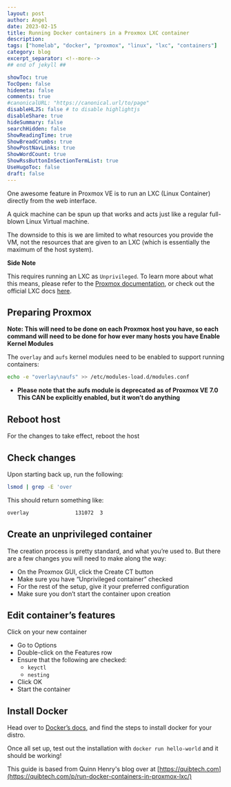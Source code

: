 ```yaml
---
layout: post
author: Angel
date: 2023-02-15
title: Running Docker containers in a Proxmox LXC container
description:
tags: ["homelab", "docker", "proxmox", "linux", "lxc", "containers"] 
category: blog
excerpt_separator: <!--more-->
## end of jekyll ##

showToc: true
TocOpen: false
hidemeta: false
comments: true
#canonicalURL: "https://canonical.url/to/page"
disableHLJS: false # to disable highlightjs
disableShare: true
hideSummary: false
searchHidden: false
ShowReadingTime: true
ShowBreadCrumbs: true
ShowPostNavLinks: true
ShowWordCount: true
ShowRssButtonInSectionTermList: true
UseHugoToc: false
draft: false
---
```


One awesome feature in Proxmox VE is to run an LXC (Linux Container) directly from the web interface. 
<!--more-->
A quick machine can be spun up that works and acts just like a regular full-blown Linux Virtual machine.

The downside to this is we are limited to what resources you provide the VM, not the resources that are given to an LXC (which is essentially the maximum of the host system).

**Side Note**

This requires running an LXC as `Unprivileged`. To learn more about what this means, please refer to the [Proxmox documentation](https://pve.proxmox.com/wiki/Unprivileged_LXC_containers), or check out the official LXC docs [here](https://linuxcontainers.org/lxc/security/#unprivileged-containers).

## Preparing Proxmox

**Note: This will need to be done on each Proxmox host you have, so each command will need to be done for how ever many hosts you have Enable Kernel Modules**

The `overlay` and `aufs` kernel modules need to be enabled to support running containers:

```bash
echo -e "overlay\naufs" >> /etc/modules-load.d/modules.conf
```

- **Please note that the aufs module is deprecated as of Proxmox VE 7.0
This CAN be explicitly enabled, but it won’t do anything**



## Reboot host

For the changes to take effect, reboot the host

## Check changes

Upon starting back up, run the following:
```bash
lsmod | grep -E 'over
```

This should return something like:
```bash
overlay               131072  3
```

## Create an unprivileged container

The creation process is pretty standard, and what you’re used to. But there are a few changes you will need to make along the way:

- On the Proxmox GUI, click the Create CT button
- Make sure you have “Unprivileged container” checked
- For the rest of the setup, give it your preferred configuration
- Make sure you don’t start the container upon creation

## Edit container’s features

Click on your new container

- Go to Options
- Double-click on the Features row
- Ensure that the following are checked:
    - `keyctl`
    - `nesting`
- Click OK
- Start the container

## Install Docker

Head over to [Docker’s docs](https://docs.docker.com/engine/install/), and find the steps to install docker for your distro.

Once all set up, test out the installation with `docker run hello-world` and it should be working!

This guide is based from Quinn Henry's blog over at [https://quibtech.com](https://quibtech.com/p/run-docker-containers-in-proxmox-lxc/)